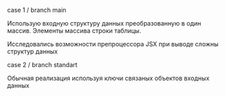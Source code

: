 case 1 / branch main

Использую входную структуру данных преобразованную в один массив.
Элементы массива строки таблицы.

Исследовались возможности препроцессора JSX при выводе сложны структур данных

case 2 / branch standart

Обычная реализация используя ключи связаных объектов входных данных